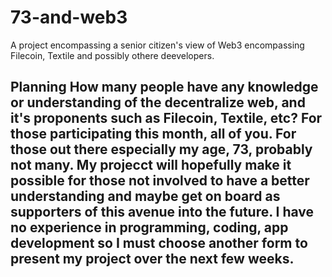 # 73-and-web3

A project encompassing a senior citizen's view of Web3 encompassing Filecoin, Textile and possibly  othere deevelopers.

## Planning How many people  have any knowledge or understanding of the decentralize web, and it's proponents such as Filecoin, Textile, etc?  For those participating this month, all of you.  For those out there especially my age, 73, probably not many.  My projecct will hopefully make it possible for those not involved  to have a better understanding and maybe get on board as supporters of this avenue into the future.  I have no experience in programming, coding, app development so I must choose another form to present my project  over the next few weeks.  
